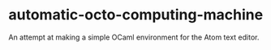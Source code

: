 # automatic-octo-computing-machine
An attempt at making a simple OCaml environment for the Atom text editor.


